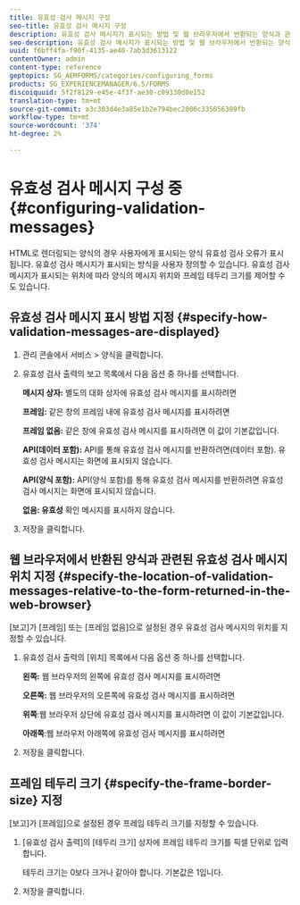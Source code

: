 ```yaml
---
title: 유효성 검사 메시지 구성
seo-title: 유효성 검사 메시지 구성
description: 유효성 검사 메시지가 표시되는 방법 및 웹 브라우저에서 반환되는 양식과 관련된 위치를 지정하는 방법을 알아봅니다.
seo-description: 유효성 검사 메시지가 표시되는 방법 및 웹 브라우저에서 반환되는 양식과 관련된 위치를 지정하는 방법을 알아봅니다.
uuid: f6bff4fa-f90f-4135-ae40-7ab3d3613122
contentOwner: admin
content-type: reference
geptopics: SG_AEMFORMS/categories/configuring_forms
products: SG_EXPERIENCEMANAGER/6.5/FORMS
discoiquuid: 5f2f8129-e45e-4f3f-ae30-c09330d0e152
translation-type: tm+mt
source-git-commit: a3c303d4e3a85e1b2e794bec2006c335056309fb
workflow-type: tm+mt
source-wordcount: '374'
ht-degree: 2%

---
```



# 유효성 검사 메시지 구성 중 {#configuring-validation-messages}

HTML로 렌더링되는 양식의 경우 사용자에게 표시되는 양식 유효성 검사 오류가 표시됩니다. 유효성 검사 메시지가 표시되는 방식을 사용자 정의할 수 있습니다. 유효성 검사 메시지가 표시되는 위치에 따라 양식의 메시지 위치와 프레임 테두리 크기를 제어할 수도 있습니다.

## 유효성 검사 메시지 표시 방법 지정 {#specify-how-validation-messages-are-displayed}

1. 관리 콘솔에서 서비스 > 양식을 클릭합니다.
1. 유효성 검사 출력의 보고 목록에서 다음 옵션 중 하나를 선택합니다.

   **메시지 상자:** 별도의 대화 상자에 유효성 검사 메시지를 표시하려면

   **프레임:** 같은 창의 프레임 내에 유효성 검사 메시지를 표시하려면

   **프레임 없음:** 같은 창에 유효성 검사 메시지를 표시하려면 이 값이 기본값입니다.

   **API(데이터 포함):** API를 통해 유효성 검사 메시지를 반환하려면(데이터 포함). 유효성 검사 메시지는 화면에 표시되지 않습니다.

   **API(양식 포함):** API(양식 포함)를 통해 유효성 검사 메시지를 반환하려면 유효성 검사 메시지는 화면에 표시되지 않습니다.

   **없음: 유효성** 확인 메시지를 표시하지 않습니다.

1. 저장을 클릭합니다.

## 웹 브라우저에서 반환된 양식과 관련된 유효성 검사 메시지 위치 지정 {#specify-the-location-of-validation-messages-relative-to-the-form-returned-in-the-web-browser}

[보고]가 [프레임] 또는 [프레임 없음]으로 설정된 경우 유효성 검사 메시지의 위치를 지정할 수 있습니다.

1. 유효성 검사 출력의 [위치] 목록에서 다음 옵션 중 하나를 선택합니다.

   **왼쪽:** 웹 브라우저의 왼쪽에 유효성 검사 메시지를 표시하려면

   **오른쪽:** 웹 브라우저의 오른쪽에 유효성 검사 메시지를 표시하려면

   **위쪽**:웹 브라우저 상단에 유효성 검사 메시지를 표시하려면 이 값이 기본값입니다.

   **아래쪽**:웹 브라우저 아래쪽에 유효성 검사 메시지를 표시하려면

1. 저장을 클릭합니다.

## 프레임 테두리 크기 {#specify-the-frame-border-size} 지정

[보고]가 [프레임]으로 설정된 경우 프레임 테두리 크기를 지정할 수 있습니다.

1. [유효성 검사 출력]의 [테두리 크기] 상자에 프레임 테두리 크기를 픽셀 단위로 입력합니다.

   테두리 크기는 0보다 크거나 같아야 합니다. 기본값은 1입니다.

1. 저장을 클릭합니다.

